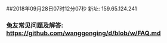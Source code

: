 ##2018年09月28日07时12分07秒 新址: 159.65.124.241
### 兔友常见问题及解答: https://github.com/wanggonging/d/blob/w/FAQ.md
